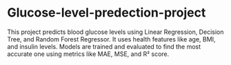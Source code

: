 # Glucose-level-predection-project
This project predicts blood glucose levels using Linear Regression, Decision Tree, and Random Forest Regressor. It uses health features like age, BMI, and insulin levels. Models are trained and evaluated to find the most accurate one using metrics like MAE, MSE, and R² score.
